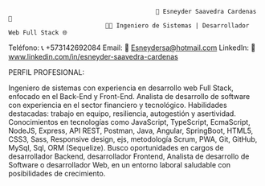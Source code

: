                                             🚀 Esneyder Saavedra Cardenas 🌟
                               🧑‍💻 Ingeniero de Sistemas | Desarrollador Web Full Stack 🌐


Teléfono: 📞 +573142692084
Email: 📧 Esneydersa@hotmail.com
LinkedIn: 🔗 www.linkedin.com/in/esneyder-saavedra-cardenas

PERFIL PROFESIONAL:

Ingeniero de sistemas con experiencia en desarrollo web Full Stack, enfocado en el Back-End y Front-End.
Analista de desarrollo de software con experiencia en el sector financiero y tecnológico.
Habilidades destacadas: trabajo en equipo, resiliencia, autogestión y asertividad.
Conocimientos en tecnologías como JavaScript, TypeScript, EcmaScript, NodeJS, Express, API REST, Postman, Java, Angular, SpringBoot, HTML5, CSS3, Sass, Responsive design, ejs, metodología Scrum, PWA, Git, GitHub, MySql, Sql, ORM (Sequelize).
Busco oportunidades en cargos de desarrollador Backend, desarrollador Frontend, Analista de desarrollo de Software o desarrollador Web, en un entorno laboral saludable con posibilidades de crecimiento.


<!---
Esneyder98/Esneyder98 is a ✨ special ✨ repository because its `README.md` (this file) appears on your GitHub profile.
You can click the Preview link to take a look at your changes.
--->
